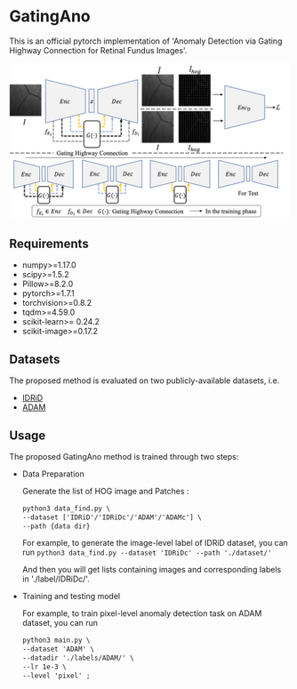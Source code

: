 # GatingAno

This is an official pytorch implementation of 'Anomaly Detection via Gating Highway Connection for Retinal Fundus Images'. 

![Method](./teaser.png)

## Requirements

*   numpy>=1.17.0
*   scipy>=1.5.2 
*   Pillow>=8.2.0
*   pytorch>=1.7.1
*   torchvision>=0.8.2
*   tqdm>=4.59.0
*   scikit-learn>= 0.24.2
*   scikit-image>=0.17.2

## Datasets 
The proposed method is evaluated on two publicly-available datasets, i.e. 

*   [IDRiD](https://www.sciencedirect.com/science/article/pii/S1361841519301033?casa_token=pO8u1MuAw1wAAAAA:Yx2KH3-xTfilsRS7Q_Nafrl3RgIeC4rMSuod14mlVWNOUF8OqD_THuZDaJglEsqJ2GfMUEhrO992)
*   [ADAM](https://ieeexplore.ieee.org/abstract/document/9768802)

## Usage
The proposed GatingAno method is trained through two steps:
*   Data Preparation
    
    Generate the list of HOG image and Patches :
    ```
    python3 data_find.py \
    --dataset ['IDRiD'/'IDRiDc'/'ADAM'/'ADAMc'] \
    --path {data dir}
    ```
    
    For example, to generate the image-level label of IDRiD dataset, you can run
    `python3 data_find.py --dataset 'IDRiDc' --path './dataset/' `
    
    And then you will get lists containing images and corresponding labels in './label/IDRiDc/'. 
    
*   Training and testing model
    
    For example, to train pixel-level anomaly detection task on ADAM dataset, you can run
     ```
     python3 main.py \
     --dataset 'ADAM' \
     --datadir './labels/ADAM/' \
     --lr 1e-3 \
     --level 'pixel' ;
     ```
